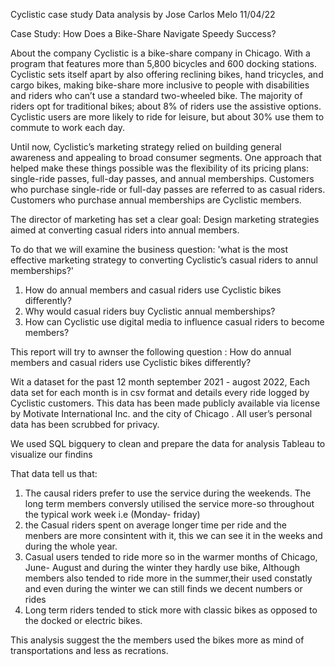 Cyclistic case study
Data analysis by Jose Carlos Melo
11/04/22

Case Study: How Does a Bike-Share Navigate Speedy Success?

About the company
Cyclistic is a bike-share company in Chicago. With a program that features more than 5,800 bicycles and 600 docking stations. Cyclistic sets itself apart by also offering reclining bikes, hand tricycles, and cargo bikes, making bike-share more inclusive to people with disabilities and riders who can’t use a standard two-wheeled bike. The majority of riders opt for traditional bikes; about 8% of riders use the assistive options. Cyclistic users are more likely to ride for leisure, but about 30% use them to commute to work each day.

Until now, Cyclistic’s marketing strategy relied on building general awareness and appealing to broad consumer segments. One approach that helped make these things possible was the flexibility of its pricing plans: single-ride passes, full-day passes, and annual memberships. Customers who purchase single-ride or full-day passes are referred to as casual riders. Customers who purchase annual memberships are Cyclistic members.

 The director of marketing has set a clear goal: Design marketing strategies aimed at converting casual riders into annual members.

To do that we will examine the business question: 'what is the most effective marketing strategy to converting Cyclistic’s casual riders to annul memberships?'


1. How do annual members and casual riders use Cyclistic bikes differently?
2. Why would casual riders buy Cyclistic annual memberships?
3. How can Cyclistic use digital media to influence casual riders to become members?

This report will try to awnser the following question :
How do annual members and casual riders use Cyclistic bikes differently?

Wit a dataset for the past 12 month september 2021 - augost 2022, Each data set for each month is in csv format and details every ride logged by Cyclistic customers. This data has been made publicly available via license by Motivate International Inc. and the city of Chicago . All user’s personal data has been scrubbed for privacy.

We used SQL bigquery to clean and prepare the data for analysis
Tableau to visualize our findins 

That data tell us that:

1. The causal riders prefer to use the service during the weekends. The long term members conversly utilised the service more-so throughout the typical work week i.e (Monday- friday)
2. the Casual riders spent on average longer time per ride and the menbers are more consintent with it, this we can see it in the weeks and during the whole year.
3. Casual users tended to ride more so in the warmer months of Chicago, June- August and during the winter they hardly use bike, Although members also tended to ride more in the summer,their used constatly and even during the winter we can still finds we decent numbers or rides
4. Long term riders tended to stick more with classic bikes as opposed to the docked or electric bikes.
 
This analysis suggest the the members used the bikes more as mind of transportations and less as recrations.

